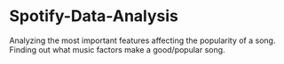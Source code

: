 # Spotify-Data-Analysis
Analyzing the most important features affecting the popularity of a song. Finding out what music factors make a good/popular song.
